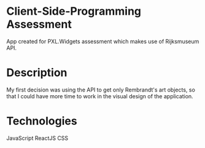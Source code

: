 # Client-Side-Programming Assessment

App created for PXL.Widgets assessment which makes use of Rijksmuseum API.

# Description

My first decision was using the API to get only Rembrandt's art objects, so that I could have more time to work in the visual design of the application.



# Technologies

JavaScript
ReactJS
CSS